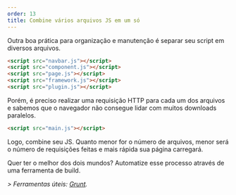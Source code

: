 ```yaml
---
order: 13
title: Combine vários arquivos JS em um só
---
```


Outra boa prática para organização e manutenção é separar seu script em diversos arquivos.

```html
<script src="navbar.js"></script>
<script src="component.js"></script>
<script src="page.js"></script>
<script src="framework.js"></script>
<script src="plugin.js"></script>
```

Porém, é preciso realizar uma requisição HTTP para cada um dos arquivos e sabemos que o navegador não consegue lidar com muitos downloads paralelos.

```html
<script src="main.js"></script>
```

Logo, combine seu JS. Quanto menor for o número de arquivos, menor será o número de requisições feitas e mais rápida sua página carregará.

Quer ter o melhor dos dois mundos? Automatize esse processo através de uma ferramenta de build.

*> Ferramentas úteis: [Grunt](http://gruntjs.com/).*
